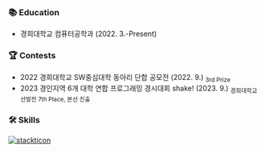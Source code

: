 ### 📚 Education
- 경희대학교 컴퓨터공학과 (2022. 3.-Present)

### 🏆 Contests
- 2022 경희대학교 SW중심대학 동아리 단합 공모전 (2022. 9.) <sub>3rd Prize</sub>
- 2023 경인지역 6개 대학 연합 프로그래밍 경시대회 shake! (2023. 9.) <sub>경희대학교 선발전 7th Place, 본선 진출</sub>

### 🛠️ Skills
[![stackticon](https://firebasestorage.googleapis.com/v0/b/stackticon-81399.appspot.com/o/images%2F1722701368001?alt=media&token=18df4270-c188-4da5-b5c2-effb9d1fe2c5)](https://github.com/msdio/stackticon)
